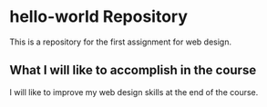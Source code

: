 # hello-world Repository
This is a repository for the first assignment for web design.
## What I will like to accomplish in the course
I will like to improve my web design skills at the end of the course.
